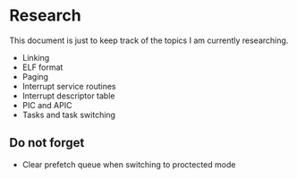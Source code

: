 # Research

This document is just to keep track of the topics I am currently researching. 

* Linking
* ELF format
* Paging
* Interrupt service routines
* Interrupt descriptor table
* PIC and APIC
* Tasks and task switching

## Do not forget

* Clear prefetch queue when switching to proctected mode
